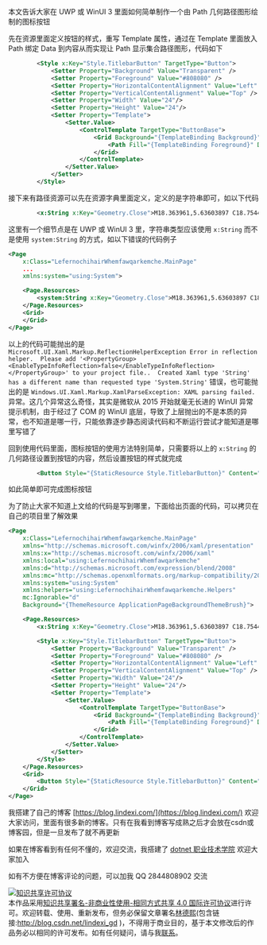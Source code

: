 
本文告诉大家在 UWP 或 WinUI 3 里面如何简单制作一个由 Path 几何路径图形绘制的图标按钮

<!--more-->


<!-- CreateTime:2023/9/20 15:11:27 -->

<!-- 发布 -->
<!-- 博客 -->

先在资源里面定义按钮的样式，重写 Template 属性，通过在 Template 里面放入 Path 绑定 Data 到内容从而实现让 Path 显示集合路径图形，代码如下

```xml
        <Style x:Key="Style.TitlebarButton" TargetType="Button">
            <Setter Property="Background" Value="Transparent" />
            <Setter Property="Foreground" Value="#808080" />
            <Setter Property="HorizontalContentAlignment" Value="Left" />
            <Setter Property="VerticalContentAlignment" Value="Top" />
            <Setter Property="Width" Value="24"/>
            <Setter Property="Height" Value="24"/>
            <Setter Property="Template">
                <Setter.Value>
                    <ControlTemplate TargetType="ButtonBase">
                        <Grid Background="{TemplateBinding Background}">
                            <Path Fill="{TemplateBinding Foreground}" Data="{TemplateBinding Content}"></Path>
                        </Grid>
                    </ControlTemplate>
                </Setter.Value>
            </Setter>
        </Style>
```

接下来有路径资源可以先在资源字典里面定义，定义的是字符串即可，如以下代码

```xml
        <x:String x:Key="Geometry.Close">M18.363961,5.63603897 C18.7544853,6.02656326 18.7544853,6.65972824 18.363961,7.05025253 L13.4142136,12 L18.363961,16.9497475 C18.7544853,17.3402718 18.7544853,17.9734367 18.363961,18.363961 C17.9734367,18.7544853 17.3402718,18.7544853 16.9497475,18.363961 L12,13.4142136 L7.05025253,18.363961 C6.65972824,18.7544853 6.02656326,18.7544853 5.63603897,18.363961 C5.24551468,17.9734367 5.24551468,17.3402718 5.63603897,16.9497475 L10.5857864,12 L5.63603897,7.05025253 C5.24551468,6.65972824 5.24551468,6.02656326 5.63603897,5.63603897 C6.02656326,5.24551468 6.65972824,5.24551468 7.05025253,5.63603897 L12,10.5857864 L16.9497475,5.63603897 C17.3402718,5.24551468 17.9734367,5.24551468 18.363961,5.63603897 Z</x:String>
```

这里有一个细节点是在 UWP 或 WinUI 3 里，字符串类型应该使用 `x:String` 而不是使用 `system:String` 的方式，如以下错误的代码例子

```xml
<Page
    x:Class="LefernochihairWhemfawqarkemche.MainPage"
    ...
    xmlns:system="using:System">

    <Page.Resources>
        <system:String x:Key="Geometry.Close">M18.363961,5.63603897 C18.7544853,6.02656326 18.7544853,6.65972824 18.363961,7.05025253 L13.4142136,12 L18.363961,16.9497475 C18.7544853,17.3402718 18.7544853,17.9734367 18.363961,18.363961 C17.9734367,18.7544853 17.3402718,18.7544853 16.9497475,18.363961 L12,13.4142136 L7.05025253,18.363961 C6.65972824,18.7544853 6.02656326,18.7544853 5.63603897,18.363961 C5.24551468,17.9734367 5.24551468,17.3402718 5.63603897,16.9497475 L10.5857864,12 L5.63603897,7.05025253 C5.24551468,6.65972824 5.24551468,6.02656326 5.63603897,5.63603897 C6.02656326,5.24551468 6.65972824,5.24551468 7.05025253,5.63603897 L12,10.5857864 L16.9497475,5.63603897 C17.3402718,5.24551468 17.9734367,5.24551468 18.363961,5.63603897 Z</system:String>
    </Page.Resources>
    <Grid>
    </Grid>
</Page>
```

以上的代码可能抛出的是 `Microsoft.UI.Xaml.Markup.ReflectionHelperException Error in reflection helper.  Please add '<PropertyGroup><EnableTypeInfoReflection>false</EnableTypeInfoReflection></PropertyGroup>' to your project file..  Created Xaml type 'String' has a different name than requested type 'System.String'` 错误，也可能抛出的是 `Windows.UI.Xaml.Markup.XamlParseException: XAML parsing failed.` 异常。这几个异常这么奇怪，其实是微软从 2015 开始就毫无长进的 WinUI 异常提示机制，由于经过了 COM 的 WinUI 底层，导致了上层抛出的不是本质的异常，也不知道是哪一行，只能依靠逐步静态阅读代码和不断运行尝试才能知道是哪里写错了

回到使用代码里面，图标按钮的使用方法特别简单，只需要将以上的 `x:String` 的几何路径设置到按钮的内容，然后设置按钮的样式就完成

```xml
        <Button Style="{StaticResource Style.TitlebarButton}" Content="{StaticResource Geometry.Close}"></Button>
```

如此简单即可完成图标按钮

为了防止大家不知道上文给的代码是写到哪里，下面给出页面的代码，可以拷贝在自己的项目里了解效果

```xml
<Page
    x:Class="LefernochihairWhemfawqarkemche.MainPage"
    xmlns="http://schemas.microsoft.com/winfx/2006/xaml/presentation"
    xmlns:x="http://schemas.microsoft.com/winfx/2006/xaml"
    xmlns:local="using:LefernochihairWhemfawqarkemche"
    xmlns:d="http://schemas.microsoft.com/expression/blend/2008"
    xmlns:mc="http://schemas.openxmlformats.org/markup-compatibility/2006"
    xmlns:system="using:System"
    xmlns:helpers="using:LefernochihairWhemfawqarkemche.Helpers"
    mc:Ignorable="d"
    Background="{ThemeResource ApplicationPageBackgroundThemeBrush}">

    <Page.Resources>
        <x:String x:Key="Geometry.Close">M18.363961,5.63603897 C18.7544853,6.02656326 18.7544853,6.65972824 18.363961,7.05025253 L13.4142136,12 L18.363961,16.9497475 C18.7544853,17.3402718 18.7544853,17.9734367 18.363961,18.363961 C17.9734367,18.7544853 17.3402718,18.7544853 16.9497475,18.363961 L12,13.4142136 L7.05025253,18.363961 C6.65972824,18.7544853 6.02656326,18.7544853 5.63603897,18.363961 C5.24551468,17.9734367 5.24551468,17.3402718 5.63603897,16.9497475 L10.5857864,12 L5.63603897,7.05025253 C5.24551468,6.65972824 5.24551468,6.02656326 5.63603897,5.63603897 C6.02656326,5.24551468 6.65972824,5.24551468 7.05025253,5.63603897 L12,10.5857864 L16.9497475,5.63603897 C17.3402718,5.24551468 17.9734367,5.24551468 18.363961,5.63603897 Z</x:String>

        <Style x:Key="Style.TitlebarButton" TargetType="Button">
            <Setter Property="Background" Value="Transparent" />
            <Setter Property="Foreground" Value="#808080" />
            <Setter Property="HorizontalContentAlignment" Value="Left" />
            <Setter Property="VerticalContentAlignment" Value="Top" />
            <Setter Property="Width" Value="24"/>
            <Setter Property="Height" Value="24"/>
            <Setter Property="Template">
                <Setter.Value>
                    <ControlTemplate TargetType="ButtonBase">
                        <Grid Background="{TemplateBinding Background}">
                            <Path Fill="{TemplateBinding Foreground}" Data="{TemplateBinding Content}"></Path>
                        </Grid>
                    </ControlTemplate>
                </Setter.Value>
            </Setter>
        </Style>
    </Page.Resources>
    <Grid>
        <Button Style="{StaticResource Style.TitlebarButton}" Content="{StaticResource Geometry.Close}" Click="Button_OnClick"></Button>
    </Grid>
</Page>
```



我搭建了自己的博客 [https://blog.lindexi.com/](https://blog.lindexi.com/) 欢迎大家访问，里面有很多新的博客。只有在我看到博客写成熟之后才会放在csdn或博客园，但是一旦发布了就不再更新

如果在博客看到有任何不懂的，欢迎交流，我搭建了 [dotnet 职业技术学院](https://t.me/dotnet_campus) 欢迎大家加入

如有不方便在博客评论的问题，可以加我 QQ 2844808902 交流

<a rel="license" href="http://creativecommons.org/licenses/by-nc-sa/4.0/"><img alt="知识共享许可协议" style="border-width:0" src="https://licensebuttons.net/l/by-nc-sa/4.0/88x31.png" /></a><br />本作品采用<a rel="license" href="http://creativecommons.org/licenses/by-nc-sa/4.0/">知识共享署名-非商业性使用-相同方式共享 4.0 国际许可协议</a>进行许可。欢迎转载、使用、重新发布，但务必保留文章署名[林德熙](http://blog.csdn.net/lindexi_gd)(包含链接:http://blog.csdn.net/lindexi_gd )，不得用于商业目的，基于本文修改后的作品务必以相同的许可发布。如有任何疑问，请与我[联系](mailto:lindexi_gd@163.com)。